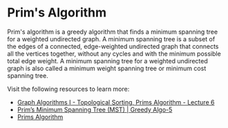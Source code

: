 # Prim's Algorithm

Prim's algorithm is a greedy algorithm that finds a minimum spanning tree for a weighted undirected graph. A minimum spanning tree is a subset of the edges of a connected, edge-weighted undirected graph that connects all the vertices together, without any cycles and with the minimum possible total edge weight. A minimum spanning tree for a weighted undirected graph is also called a minimum weight spanning tree or minimum cost spanning tree.

Visit the following resources to learn more:

- [Graph Algorithms I - Topological Sorting, Prims Algorithm - Lecture 6](https://www.youtube.com/watch?v=i_AQT_XfvD8&list=PLFDnELG9dpVxQCxuD-9BSy2E7BWY3t5Sm&index=7)
- [Prim’s Minimum Spanning Tree (MST) | Greedy Algo-5](https://www.geeksforgeeks.org/prims-minimum-spanning-tree-mst-greedy-algo-5/)
- [Prims Algorithm](https://www.programiz.com/dsa/prim-algorithm)
